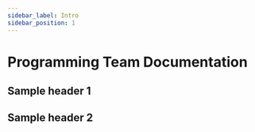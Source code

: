 ```yaml
---
sidebar_label: Intro
sidebar_position: 1
---
```


# Programming Team Documentation

## Sample header 1

## Sample header 2
